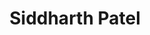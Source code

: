 ---
type: "member"
layout: "team"
title: "Siddharth Patel"
publish_name: "Siddharth Patel"
bg_image: ""
photo: ""
lab_position: "Undergrad Student"
lab_group: "Alumni"
status: "alumni"
---